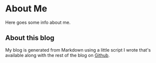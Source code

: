# About Me

Here goes some info about me.

## About this blog

My blog is generated from Markdown using a little script I wrote
that's available along with the rest of the blog on
[Github](https://github.com/joonoro/joonoro.github.io).